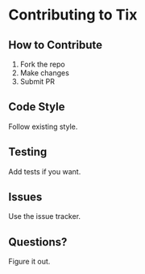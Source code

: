 # Contributing to Tix

## How to Contribute

1. Fork the repo
2. Make changes
3. Submit PR

## Code Style

Follow existing style.

## Testing

Add tests if you want.

## Issues

Use the issue tracker.

## Questions?

Figure it out.